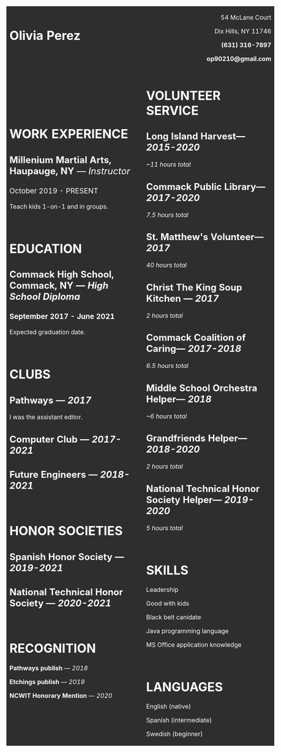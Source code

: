 <table style="width: 700px; background-color: #2e2e2e; border-color: #eeeeee; margin-left: auto; margin-right: auto;">
<tbody>
  
<tr>

<td style="width: 500.00px;">
<h1><span style="font-weight: 500; color: #ffffff;"><strong>Olivia Perez</strong></span></h1>
<p>&nbsp;</p>
</td>

<td style="width: 500.00px;">
<p style="text-align: right;"><span style="color: #ffffff;">54 McLane Court</span></p>
<p style="text-align: right;"><span style="color: #ffffff;">Dix Hills, NY 11746</span></p>
<p style="text-align: right;"><span style="color: #ffffff;"><strong>(631) 316-7897</strong></span></p>
<p style="text-align: right;"><span style="color: #ffffff;"><strong>op90210@gmail.com</strong></span></p>
</td>

</tr>


<tr>
  
<td style="width: 500.00px;">
  
<h1><span style="color: #ffffff;"><strong>WORK EXPERIENCE</strong></span></h1>
<h2><span style="color: #ffffff;"><strong>Millenium Martial Arts, Haupauge, NY</strong><span style="font-weight: 400;">&nbsp;&mdash; <em>Instructor</em></span></span></h2>
<h3><span style="font-weight: 400; color: #ffffff;">October 2019 - PRESENT</span></h3>
<p><span style="color: #ffffff;">Teach kids 1-on-1 and in groups.</span></p>
<p>&nbsp;</p>

<h1><span style="color: #ffffff;"><strong>EDUCATION</strong></span></h1>
<h2><span style="color: #ffffff;"><strong>Commack High School, </strong>Commack, NY &mdash; <em>High School Diploma</em></span></h2>
<h3><span style="color: #ffffff;">September 2017 - June 2021</span></h3>
<p><span style="color: #ffffff;">Expected graduation date.</span></p>
<p>&nbsp;</p>

<h1><span style="color: #ffffff;">CLUBS</span></h1>
<h2><span style="color: #ffffff;"><strong>Pathways&nbsp;</strong>&mdash; <em>2017</em></span></h2>
<p><span style="color: #ffffff;">I was the assistant editor.</span></p>
<h2><span style="color: #ffffff;"><strong>Computer Club&nbsp;</strong>&mdash; <em>2017-2021</em></span></h2>
<h2><span style="color: #ffffff;"><strong>Future Engineers&nbsp;</strong>&mdash; <em>2018-2021</em></span></h2>
<p>&nbsp;</p>

<h1><span style="color: #ffffff;">HONOR SOCIETIES</span></h1>
<h2><span style="color: #ffffff;"><strong>Spanish Honor Society&nbsp;</strong>&mdash; <em>2019-2021</em></span></h2>
<h2><span style="color: #ffffff;"><strong>National Technical Honor Society&nbsp;</strong>&mdash; <em>2020-2021</em></span></h2>
<p>&nbsp;</p>

<h1><span style="color: #ffffff;"><strong>RECOGNITION</strong></span></h1>
<p><span style="color: #ffffff;"><strong>Pathways publish </strong>&mdash; <em>2018</em></span></p>
<p><span style="color: #ffffff;"><strong>Etchings publish </strong>&mdash; <em>2019</em></span></p>
<p><span style="color: #ffffff;"><strong>NCWIT Honorary Mention&nbsp;</strong>&mdash; <em>2020</em></span></p>

</td>

<td>
  
<h1><span style="color: #ffffff;">VOLUNTEER SERVICE</span></h1>
<h2><span style="color: #ffffff;"><strong>Long Island Harvest</strong>&mdash; <em>2015-2020</em></span></h2>
<p><span style="color: #ffffff;"><em>~11 hours total</em></span></p>
<h2><span style="color: #ffffff;"><strong>Commack Public Library</strong>&mdash; <em>2017-2020</em></span></h2>
<p><span style="color: #ffffff;"><em>7.5 hours total</em></span></p>
<h2><span style="color: #ffffff;"><strong>St. Matthew's Volunteer</strong>&mdash; <em>2017</em></span></h2>
<p><span style="color: #ffffff;"><em>40 hours total</em></span></p>
<h2><span style="color: #ffffff;"><strong>Christ The King Soup Kitchen&nbsp;</strong>&mdash; <em>2017</em></span></h2>
<p><span style="color: #ffffff;"><em>2 hours total</em></span></p>
<h2><span style="color: #ffffff;"><strong>Commack Coalition of Caring</strong>&mdash; <em>2017-2018</em></span></h2>
<p><span style="color: #ffffff;"><em>6.5 hours total</em></span></p>
<h2><span style="color: #ffffff;"><strong>Middle School Orchestra Helper</strong>&mdash; <em>2018</em></span></h2>
<p><span style="color: #ffffff;"><em>~6 hours total</em></span></p>
<h2><span style="color: #ffffff;"><strong>Grandfriends Helper</strong>&mdash; <em>2018-2020</em></span></h2>
<p><span style="color: #ffffff;"><em>2 hours total</em></span></p>
<h2><span style="color: #ffffff;"><strong>National Technical Honor Society Helper</strong>&mdash; <em>2019-2020</em></span></h2>
<p><span style="color: #ffffff;"><em>5 hours total</em></span></p>
<p>&nbsp;</p>

<h1><span style="color: #ffffff;"><strong>SKILLS</strong></span></h1>
<p><span style="color: #ffffff;">Leadership</span></p>
<p><span style="color: #ffffff;">Good with kids</span></p>
<p><span style="color: #ffffff;">Black belt canidate</span></p>
<p><span style="color: #ffffff;">Java programming language</span></p>
<p><span style="color: #ffffff;">MS Office application knowledge</span></p>
<p>&nbsp;</p>

<h1><span style="color: #ffffff;"><strong>LANGUAGES</strong></span></h1>
<p><span style="color: #ffffff;">English (native)</span></p>
<p><span style="color: #ffffff;">Spanish (intermediate)</span></p>
<p><span style="color: #ffffff;">Swedish (beginner)</span></p>
  
</td>

</tr>

</tbody>
</table>
